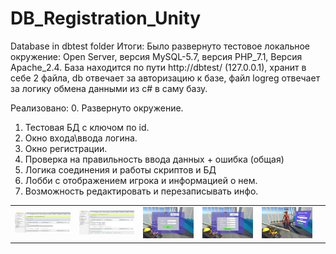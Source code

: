 # DB_Registration_Unity
Database in dbtest folder
Итоги:
Было развернуто тестовое локальное окружение:
Open Server, версия MySQL-5.7, версия PHP_7.1, Версия Apache_2.4.
База находится по пути http://dbtest/ (127.0.0.1), хранит в себе 2 файла, db отвечает за авторизацию к базе, файл logreg отвечает за логику обмена данными из c# в саму базу.

Реализовано:
0. Развернуто окружение.
1. Тестовая БД с ключом по id.
2. Окно входа\ввода логина.
3. Окно регистрации.
4. Проверка на правильность ввода данных + ошибка (общая)
5. Логика соединения и работы скриптов и БД
6. Лобби с отображением игрока и информацией о нем.
7. Возможность редактировать и перезаписывать инфо.
        </td>
<table>
    <tr>
        <td>
            <img src="Assets/Screens/db1.PNG" alt="">
        </td>
        <td>
            <img src="Assets/Screens/db2.PNG" alt="">
        </td>
        <td>
            <img src="Assets/Screens/login.PNG" alt="">
        </td>
        <td>
            <img src="Assets/Screens/reg.PNG" alt="">
        </td>
        <td>
            <img src="Assets/Screens/lobby.PNG" alt="">
        </td>
        <td>  
    </tr>
</table> 
